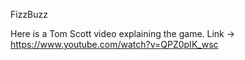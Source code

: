 FizzBuzz

Here is a Tom Scott video explaining the game. Link -> https://www.youtube.com/watch?v=QPZ0pIK_wsc
